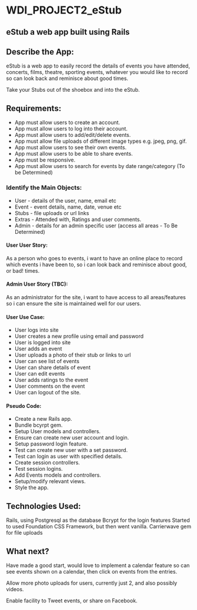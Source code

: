 # WDI_PROJECT2_eStub

## eStub a web app built using Rails

## Describe the App:
eStub is a web app to easily record the details of events you have attended, concerts, films, theatre, sporting events, whatever you would like to record so can look back and reminisce about good times.  

Take your Stubs out of the shoebox and into the eStub.


## Requirements:

* App must allow users to create an account.
* App must allow users to log into their account.
* App must allow users to add/edit/delete events.
* App must allow file uploads of different image types e.g. jpeg, png, gif.
* App must allow users to see their own events.
* App must allow users to be able to share events.
* App must be responsive.
* App must allow users to search for events by date range/category (To be Determined)

### Identify the Main Objects:

* User - details of the user, name, email etc
* Event - event details, name, date, venue etc
* Stubs - file uploads or url links
* Extras - Attended with, Ratings and user comments.
* Admin - details for an admin specific user (access all areas - To Be Determined)

#### User User Story:

As a person who goes to events, i want to have an online place to record which events i have been to, so i can look back and reminisce about good, or bad! times.

#### Admin User Story (TBC):

As an administrator for the site, i want to have access to all areas/features so i can ensure the site is maintained well for our users.

#### User Use Case:

* User logs into site
* User creates a new profile using email and password
* User is logged into site
* User adds an event
* User uploads a photo of their stub or links to url
* User can see list of events
* User can share details of event
* User can edit events
* User adds ratings to the event
* User comments on the event
* User can logout of the site.

#### Pseudo Code:

* Create a new Rails app.
* Bundle bcyrpt gem.
* Setup User models and controllers.
* Ensure can create new user account and login.
* Setup password login feature.
* Test can create new user with a set password.
* Test can login as user with specified details.
* Create session controllers.
* Test session logins.
* Add Events models and controllers.
* Setup/modify relevant views.
* Style the app.

## Technologies Used:

Rails, using Postgresql as the database
Bcrypt for the login features
Started to used Foundation CSS Framework, but then went vanilla.
Carrierwave gem for file uploads

## What next?

Have made a good start, would love to implement a calendar feature so can see events shown on a calendar, then click on events from the entries.

Allow more photo uploads for users, currently just 2, and also possibly videos.

Enable facility to Tweet events, or share on Facebook.







